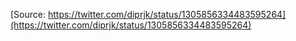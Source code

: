 [Source: https://twitter.com/diprjk/status/1305856334483595264](https://twitter.com/diprjk/status/1305856334483595264)